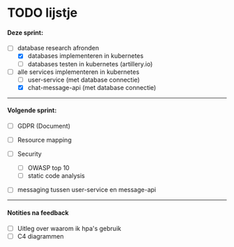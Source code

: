 # TODO lijstje



#### Deze sprint:
- [ ] database research afronden
  - [x] databases implementeren in kubernetes
  - [ ] databases testen in kubernetes (artillery.io)
- [ ] alle services implementeren in kubernetes
  - [ ] user-service (met database connectie)
  - [x] chat-message-api (met database connectie)

---

#### Volgende sprint:

- [ ] GDPR (Document)
- [ ] Resource mapping
- [ ] Security
  - [ ] OWASP top 10
  - [ ] static code analysis
- [ ] messaging tussen user-service en message-api




---
#### Notities na feedback
- [ ] Uitleg over waarom ik hpa's gebruik
- [ ] C4 diagrammen